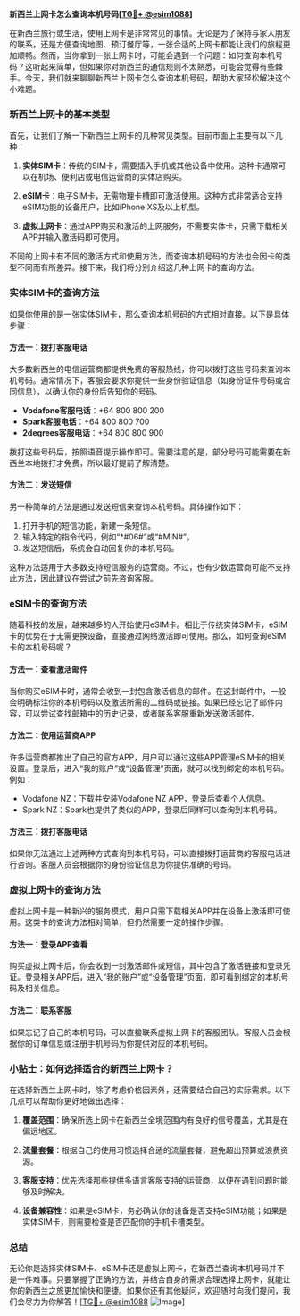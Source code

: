**新西兰上网卡怎么查询本机号码[[TG💪+ @esim1088](https://t.me/s/esim1088)]**

在新西兰旅行或生活，使用上网卡是非常常见的事情。无论是为了保持与家人朋友的联系，还是方便查询地图、预订餐厅等，一张合适的上网卡都能让我们的旅程更加顺畅。然而，当你拿到一张上网卡时，可能会遇到一个问题：如何查询本机号码？这听起来简单，但如果你对新西兰的通信规则不太熟悉，可能会觉得有些棘手。今天，我们就来聊聊新西兰上网卡怎么查询本机号码，帮助大家轻松解决这个小难题。

### 新西兰上网卡的基本类型

首先，让我们了解一下新西兰上网卡的几种常见类型。目前市面上主要有以下几种：

1. **实体SIM卡**：传统的SIM卡，需要插入手机或其他设备中使用。这种卡通常可以在机场、便利店或电信运营商的实体店购买。
   
2. **eSIM卡**：电子SIM卡，无需物理卡槽即可激活使用。这种方式非常适合支持eSIM功能的设备用户，比如iPhone XS及以上机型。

3. **虚拟上网卡**：通过APP购买和激活的上网服务，不需要实体卡，只需下载相关APP并输入激活码即可使用。

不同的上网卡有不同的激活方式和使用方法，而查询本机号码的方法也会因卡的类型不同而有所差异。接下来，我们将分别介绍这几种上网卡的查询方法。

### 实体SIM卡的查询方法

如果你使用的是一张实体SIM卡，那么查询本机号码的方式相对直接。以下是具体步骤：

#### 方法一：拨打客服电话
大多数新西兰的电信运营商都提供免费的客服热线，你可以拨打这些号码来查询本机号码。通常情况下，客服会要求你提供一些身份验证信息（如身份证件号码或合同信息），以确认你的身份后告知你的号码。

- **Vodafone客服电话**：+64 800 800 200  
- **Spark客服电话**：+64 800 800 700  
- **2degrees客服电话**：+64 800 800 900  

拨打这些号码后，按照语音提示操作即可。需要注意的是，部分号码可能需要在新西兰本地拨打才免费，所以最好提前了解清楚。

#### 方法二：发送短信
另一种简单的方法是通过发送短信来查询本机号码。具体操作如下：
1. 打开手机的短信功能，新建一条短信。
2. 输入特定的指令代码，例如“*#06#”或“#MIN#”。
3. 发送短信后，系统会自动回复你的本机号码。

这种方法适用于大多数支持短信服务的运营商。不过，也有少数运营商可能不支持此方法，因此建议在尝试之前先咨询客服。

### eSIM卡的查询方法

随着科技的发展，越来越多的人开始使用eSIM卡。相比于传统实体SIM卡，eSIM卡的优势在于无需更换设备，直接通过网络激活即可使用。那么，如何查询eSIM卡的本机号码呢？

#### 方法一：查看激活邮件
当你购买eSIM卡时，通常会收到一封包含激活信息的邮件。在这封邮件中，一般会明确标注你的本机号码以及激活所需的二维码或链接。如果已经忘记了邮件内容，可以尝试查找邮箱中的历史记录，或者联系客服重新发送激活邮件。

#### 方法二：使用运营商APP
许多运营商都推出了自己的官方APP，用户可以通过这些APP管理eSIM卡的相关设置。登录后，进入“我的账户”或“设备管理”页面，就可以找到绑定的本机号码。例如：
- Vodafone NZ：下载并安装Vodafone NZ APP，登录后查看个人信息。
- Spark NZ：Spark也提供了类似的APP，登录后同样可以查询到本机号码。

#### 方法三：拨打客服电话
如果你无法通过上述两种方式查询到本机号码，可以直接拨打运营商的客服电话进行咨询。客服人员会根据你的身份验证信息为你提供准确的号码。

### 虚拟上网卡的查询方法

虚拟上网卡是一种新兴的服务模式，用户只需下载相关APP并在设备上激活即可使用。这类卡的查询方法相对简单，但仍然需要一定的操作步骤。

#### 方法一：登录APP查看
购买虚拟上网卡后，你会收到一封激活邮件或短信，其中包含了激活链接和登录凭证。登录相关APP后，进入“我的账户”或“设备管理”页面，即可看到绑定的本机号码及相关信息。

#### 方法二：联系客服
如果忘记了自己的本机号码，可以直接联系虚拟上网卡的客服团队。客服人员会根据你的订单信息或注册手机号码为你提供对应的本机号码。

### 小贴士：如何选择适合的新西兰上网卡？

在选择新西兰上网卡时，除了考虑价格因素外，还需要结合自己的实际需求。以下几点可以帮助你更好地做出选择：

1. **覆盖范围**：确保所选上网卡在新西兰全境范围内有良好的信号覆盖，尤其是在偏远地区。
   
2. **流量套餐**：根据自己的使用习惯选择合适的流量套餐，避免超出预算或浪费资源。

3. **客服支持**：优先选择那些提供多语言客服支持的运营商，以便在遇到问题时能够及时解决。

4. **设备兼容性**：如果是eSIM卡，务必确认你的设备是否支持eSIM功能；如果是实体SIM卡，则需要检查是否匹配你的手机卡槽类型。

### 总结

无论你是选择实体SIM卡、eSIM卡还是虚拟上网卡，在新西兰查询本机号码并不是一件难事。只要掌握了正确的方法，并结合自身的需求合理选择上网卡，就能让你的新西兰之旅更加愉快和便捷。如果你还有其他疑问，欢迎随时向我们提问，我们会尽力为你解答！[[TG💪+ @esim1088](https://t.me/s/esim1088) ![Image](https://i.postimg.cc/4NQfJmqS/Snipaste-2025-05-13-00-14-12.png)]